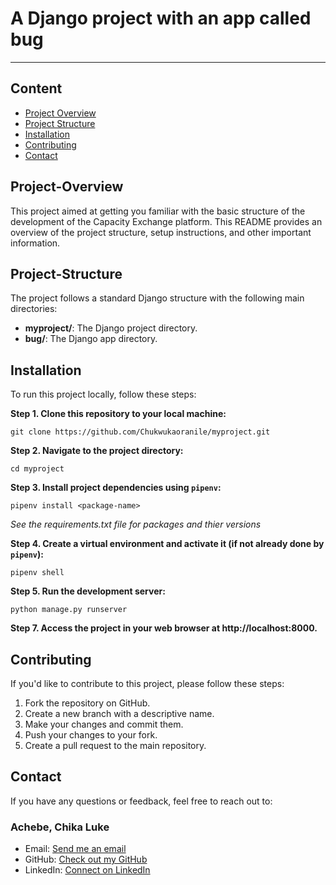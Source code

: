 # A Django project with an app called bug
___

## **Content**

- [Project Overview](#Project-Overview)
- [Project Structure](#Project-Structure)
- [Installation](#Installation)
- [Contributing](#Contributing)
- [Contact](#contact)

## Project-Overview

This project aimed at getting you familiar with the basic structure of the development of the Capacity Exchange platform. This README provides an overview of the project structure, setup instructions, and other important information.


## Project-Structure

The project follows a standard Django structure with the following main directories:

- **myproject/**: The Django project directory.
- **bug/**: The Django app directory.

## Installation

To run this project locally, follow these steps:

**Step 1. Clone this repository to your local machine:**

	git clone https://github.com/Chukwukaoranile/myproject.git

**Step 2. Navigate to the project directory:**

	cd myproject

**Step 3. Install project dependencies using `pipenv`:**

	pipenv install <package-name>

_See the requirements.txt file for packages and thier versions_

**Step 4. Create a virtual environment and activate it (if not already done by `pipenv`):**

	pipenv shell

**Step 5. Run the development server:**

	python manage.py runserver

**Step 7. Access the project in your web browser at http://localhost:8000.**

## Contributing

If you'd like to contribute to this project, please follow these steps:

1. Fork the repository on GitHub.
2. Create a new branch with a descriptive name.
3. Make your changes and commit them.
4. Push your changes to your fork.
5. Create a pull request to the main repository.


## Contact

If you have any questions or feedback, feel free to reach out to:

### **Achebe, Chika Luke** 

- Email: [Send me an email](mailto:prosperbinary@gmail.com)
- GitHub: [Check out my GitHub](https://github.com/Chukwukaoranile)
- LinkedIn: [Connect on LinkedIn](https://www.linkedin.com/in/chika-luke-achebe-b32b87bb?utm_source=share&utm_campaign=share_via&utm_content=profile&utm_medium=android_app)


